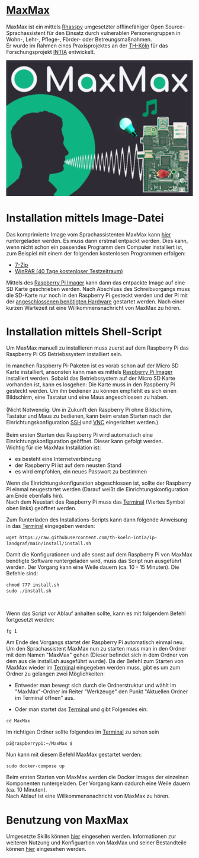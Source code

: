

# [MaxMax](https://ip-landgraf.intia.de)
MaxMax ist ein mittels [Rhasspy](https://github.com/rhasspy/rhasspy) umgesetzter offlinefähiger Open Source-Sprachassistent für den Einsatz durch vulnerablen Personengruppen in Wohn-, Lehr-, Pflege-, Förder- oder Betreungsmaßnahmen. <br />
Er wurde im Rahmen eines Praxisprojektes an der [TH-Köln](https://www.th-koeln.de/) für das Forschungsprojekt [INTIA](https://dites.web.th-koeln.de/forschung/projekte/intia/) entwickelt.

![](/docs/assets/images/maxmax-teaserimage.png)

# Installation mittels Image-Datei
Das komprimierte Image vom Sprachassistenten MaxMax kann [hier](https://drive.google.com/file/d/1rsfCCy5GsPeIJup7GpszWAbtiVu9NVtj/view?usp=sharing) runtergeladen werden.
Es muss dann erstmal entpackt werden. Dies kann, wenn nicht schon ein passendes Programm dem Computer installiert ist, zum Beispiel mit einem der folgenden kostenlosen Programmen erfolgen:
- [7-Zip](https://www.7-zip.de/)
- [WinRAR (40 Tage kostenloser Testzeitraum)](https://winrar.de/downld.php)

Mittels des [Raspberry Pi Imager](https://www.raspberrypi.org/software/) kann dann das entpackte Image auf eine SD Karte geschrieben werden.
Nach Abschluss des Schreibvorgangs muss die SD-Karte nur noch in den Raspberry Pi gesteckt werden und der Pi mit der [angeschlossenen benötigten Hardware](https://ip-landgraf.intia.de/pages/installation/Hardware.html) gestartet werden. Nach einer kurzen Wartezeit ist eine Willkommensnachricht von MaxMax zu hören.

# Installation mittels Shell-Script
Um MaxMax manuell zu installieren muss zuerst auf dem Raspberry Pi das Raspberry Pi OS Betriebssystem installiert sein. <br />

In manchen Raspberry Pi-Paketen ist es vorab schon auf der Micro SD Karte installiert, ansonsten kann man es mittels [Raspberry Pi Imager](https://www.raspberrypi.org/software/) installiert werden.
Sobald das Betriebssystem auf der Micro SD Karte vorhanden ist, kann es losgehen:
Die Karte muss in den Raspberry Pi gesteckt werden. Um ihn bedienen zu können empfiehlt es sich einen Bildschirm, eine Tastatur und eine Maus angeschlossen zu haben. <br /> <br />(Nicht Notwendig: Um in Zukunft den Raspberry Pi ohne Bildschirm, Tastatur und Maus zu bedienen, kann beim ersten Starten nach der Einrichtungskonfiguration [SSH](/ersteSchritte#per-ssh---bedienung-ausschließlich-über-terminal) und [VNC](/ersteSchritte#per-vnc---bedienung-mit-benutzeroberfläche) eingerichtet werden.) <br />
<br />
Beim ersten Starten des Raspberry Pi wird automatisch eine Einrichtungskonfiguration geöffnet. Dieser kann gefolgt werden. <br />
Wichtig für die MaxMax Installation ist:

- es besteht eine Internetverbindung
- der Raspberry Pi ist auf dem neusten Stand 
- es wird empfohlen, ein neues Passwort zu bestimmen

Wenn die Einrichtungskonfiguration abgeschlossen ist, sollte der Raspberry Pi einmal neugestartet werden (Darauf weißt die Einrichtungskonfiguration am Ende ebenfalls hin).<br />
Nach dem Neustart des Raspberry Pi muss das [Terminal](/glossar#terminal) (Viertes Symbol oben links) geöffnet werden. <br />

Zum Runterladen des Installations-Scripts kann dann folgende Anweisung in das [Terminal](/glossar#terminal) eingegeben werden:

```shell
wget https://raw.githubusercontent.com/th-koeln-intia/ip-landgraf/main/install/install.sh
```

Damit die Konfigurationen und alle sonst auf dem Raspberry Pi von MaxMax benötigte Software runtergeladen wird, muss das Script nun ausgeführt werden. Der Vorgang kann eine Weile dauern (ca. 10 - 15 Minuten). Die Befehle sind:

```shell
chmod 777 install.sh
sudo ./install.sh
```
<br />

Wenn das Script vor Ablauf anhalten sollte, kann es mit folgendem Befehl fortgesetzt werden: <br />

```shell
fg 1
```

Am Ende des Vorgangs startet der Raspberry Pi automatisch einmal neu. <br /> Um den Sprachassistent MaxMax nun zu starten muss man in den Ordner mit dem Namen "MaxMax" gehen (Dieser befindet sich in dem Ordner von dem aus die install.sh ausgeführt wurde). Da der Befehl zum Starten von MaxMax wieder im [Terminal](/glossar#terminal) eingegeben werden muss, gibt es um zum Ordner zu gelangen zwei Möglichkeiten:

- Entweder man bewegt sich durch die Ordnerstruktur und wählt im "MaxMax"-Ordner im Reiter "Werkzeuge" den Punkt "Aktuellen Ordner im Terminal öffnen"  aus. <br />


- Oder man startet das [Terminal](/glossar#terminal) und gibt Folgendes ein:

```shell
cd MaxMax
```

Im richtigen Ordner sollte folgendes im [Terminal](/glossar#terminal) zu sehen sein <br />

```shell
pi@raspberrypi:~/MaxMax $
```


Nun kann mit diesem Befehl MaxMax gestartet werden:

```shell
sudo docker-compose up
```

Beim ersten Starten von MaxMax werden die Docker Images der einzelnen Komponenten runtergeladen. Der Vorgang kann dadurch eine Weile dauern (ca. 10 Minuten).<br />
Nach Ablauf ist eine Willkommensnachricht von MaxMax zu hören.

# Benutzung von MaxMax
Umgesetzte Skills können [hier](/pages/entwicklung/skills/) eingesehen werden.
Informationen zur weiteren Nutzung und Konfiguartion von MaxMax und seiner Bestandteile können [hier](/ersteSchritte.md) eingesehen werden. 